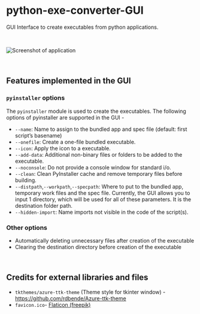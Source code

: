 # python-exe-converter-GUI

GUI Interface to create executables from python applications.

<br>

![Screenshot of application](https://user-images.githubusercontent.com/27366422/188868418-aeb118a6-bc65-4494-8b34-2e350030fd5a.png)

<br>

## Features implemented in the GUI

### `pyinstaller` options
The `pyinstaller` module is used to create the executables.
The following options of pyinstaller are supported in the GUI - 
- `--name`: Name to assign to the bundled app and spec file (default: first script’s basename)
- `--onefile`: Create a one-file bundled executable. 
- `--icon`: Apply the icon to a executable.
- `--add-data`: Additional non-binary files or folders to be added to the executable.
- `--noconsole`: Do not provide a console window for standard i/o. 
- `--clean`: Clean PyInstaller cache and remove temporary files before building.
- `--distpath`,`--workpath`,`--specpath`: Where to put to the bundled app, temporary work files and the spec file. Currently, the GUI allows you to input 1 directory, which will be used for all of these parameters. It is the destination folder path.
- `--hidden-import`: Name imports not visible in the code of the script(s).

### Other options
- Automatically deleting unnecessary files after creation of the executable
- Clearing the destination directory before creation of the executable

<br>

## Credits for external libraries and files
- `tkthemes/azure-ttk-theme` (Theme style for tkinter window) - 
  https://github.com/rdbende/Azure-ttk-theme
- `favicon.ico`-
  [Flaticon (freepik)](https://www.flaticon.com/free-icon/convert_1322164?term=convert%20files&page=1&position=1&page=1&position=1&related_id=1322164&origin=search)
